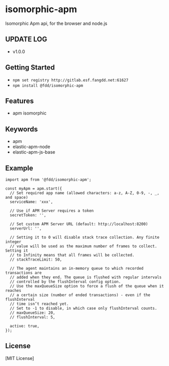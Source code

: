 # isomorphic-apm

Isomorphic Apm api, for the browser and node.js

## UPDATE LOG

- v1.0.0 

## Getting Started

- `npm set registry http://gitlab.esf.fangdd.net:61627`
- `npm install @fdd/isomorphic-apm`


## Features

- apm isomorphic

## Keywords

- apm
- elastic-apm-node
- elastic-apm-js-base

## Example

```
import apm from '@fdd/isomorphic-apm';

const myApm = apm.start({
  // Set required app name (allowed characters: a-z, A-Z, 0-9, -, _, and space)
  serviceName: 'xxx',

  // Use if APM Server requires a token
  secretToken: '',

  // Set custom APM Server URL (default: http://localhost:8200)
  serverUrl: '',

  // Setting it to 0 will disable stack trace collection. Any finite integer
  // value will be used as the maximum number of frames to collect. Setting it
  // to Infinity means that all frames will be collected.
  // stackTraceLimit: 50,

  // The agent maintains an in-memory queue to which recorded transactions are
  // added when they end. The queue is flushed with regular intervals
  // controlled by the flushInterval config option.
  // Use the maxQueueSize option to force a flush of the queue when it reaches
  // a certain size (number of ended transactions) - even if the flushInterval
  // time isn’t reached yet.
  // Set to -1 to disable, in which case only flushInterval counts.
  // maxQueueSize: 20,
  // flushInterval: 5,

  active: true,
});
```


## License

[MIT License]
